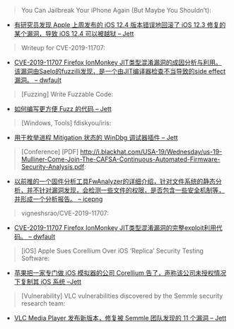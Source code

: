 > You Can Jailbreak Your iPhone Again (But Maybe You Shouldn’t): 


* [有研究员发现 Apple 上周发布的 iOS 12.4 版本错误地回滚了 iOS 12.3 修复的某个漏洞，导致 iOS 12.4 可以被越狱 – Jett](https://www.wired.com/story/ios-jailbreak-new/)



> Writeup for CVE-2019-11707: 


* [CVE-2019-11707 Firefox IonMonkey JIT类型混淆漏洞的成因分析与利用。该漏洞由Saelo的fuzzilli发现，是一个由JIT编译器检查不当导致的side effect漏洞。 – dwfault](https://blog.bi0s.in/2019/08/18/Pwn/Browser-Exploitation/cve-2019-11707-writeup/)



> [Fuzzing] Write Fuzzable Code: 


* [如何编写更方便 Fuzz 的代码 – Jett](https://blog.regehr.org/archives/1687)



> [Windows, Tools] fdiskyou/iris: 


* [用于枚举进程 Mitigation 状态的 WinDbg 调试器插件 – Jett](https://github.com/fdiskyou/iris)



> [Conference] [PDF] http://i.blackhat.com/USA-19/Wednesday/us-19-Mulliner-Come-Join-The-CAFSA-Continuous-Automated-Firmware-Security-Analysis.pdf: 


* [以前推的一个固件分析工具FwAnalyzer的详细介绍，针对文件系统的静态分析，并不针对漏洞发现，会检测一些文件的权限，是否包含一些安全机制等，并形成一个分析报告。 – icepng](http://i.blackhat.com/USA-19/Wednesday/us-19-Mulliner-Come-Join-The-CAFSA-Continuous-Automated-Firmware-Security-Analysis.pdf)



> vigneshsrao/CVE-2019-11707: 


* [CVE-2019-11707 Firefox IonMonkey JIT类型混淆漏洞的完整exploit利用代码。 – dwfault](https://github.com/vigneshsrao/CVE-2019-11707)



> [iOS] Apple Sues Corellium Over iOS ‘Replica’ Security Testing Software: 


* [苹果把一家专门做 iOS 模拟器的公司 Corellium 告了，声称该公司未授权情况下复制其 iOS 系统 –Jett](https://threatpost.com/apple-sues-corellium-over-ios-replica-security-testing-software/147494/)



> [Vulnerability] VLC vulnerabilities discovered by the Semmle security research team: 


* [VLC Media Player 发布新版本，修复被 Semmle 团队发现的 11 个漏洞 – Jett](https://hubs.ly/H0kl8D90)